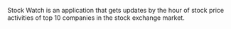 Stock Watch is an application that gets updates by the hour of stock price activities of top 10 companies in the stock exchange market.


